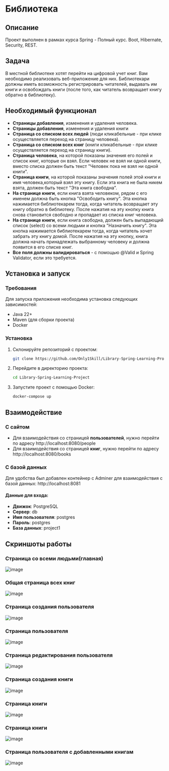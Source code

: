 # Библиотека
 
## Описание
Проект выполнен в рамках курса Spring - Полный курс. Boot, Hibernate, Security, REST.

## Задача
В местной библиотеке хотят перейти на цифровой учет книг. Вам необходимо реализовать веб-приложение для них. Библиотекари должны иметь возможность регистрировать читателей, выдавать им книги и освобождать книги (после того, как читатель возвращает книгу обратно в библиотеку).

## Необходимый функционал
- **Страницы добавления**, изменения и удаления человека.
- **Страницы добавления**, изменения и удаления книги
- **Страница со списком всех людей** (люди кликабельные - при клике осуществляется переход на страницу человека).
- **Страница со списком всех книг** (книги кликабельные - при клике осуществляется переход на страницу книги).
- **Страница человека**, на которой показаны значения его полей и список книг, которые он взял. Если человек не взял ни одной книги, вместо списка должен быть текст "Человек пока не взял ни одной книги".
- **Страница книги**, на которой показаны значения полей этой книги и имя человека,который взял эту книгу. Если эта книга не была никем взята, должен быть текст "Эта книга свободна".
- **На странице книги**, если книга взята человеком, рядом с его именем должна быть кнопка "Освободить книгу". Эта кнопка нажимается библиотекарем тогда, когда читатель возвращает эту книгу обратно в библиотеку. После нажатия на эту кнопку книга снова становится свободно и пропадает из списка книг человека.
- **На странице книги**, если книга свободна, должен быть выпадающий список (select) со всеми людьми и кнопка "Назначить книгу". Эта кнопка нажимается библиотекарем тогда, когда читатель хочет забрать эту книгу домой. После нажатия на эту кнопку, книга должна начать принадлежать выбранному человеку и должна появится в его списке книг.
- **Все поля должны валидироваться** - с помощью @Valid и Spring Validator, если это требуется.
## Установка и запуск
### Требования
Для запуска приложения необходима установка следующих зависимостей:
- Java 22+
- Maven (для сборки проекта)
- Docker 

### Установка
1. Склонируйте репозиторий с проектом:
    ```bash
    git clone https://github.com/Only1Skill/Library-Spring-Learning-Project.git
    ```
2. Перейдите в директорию проекта:
    ```bash
    cd Library-Spring-Learning-Project
    ```
3. Запустите проект с помощью Docker:
   ```bash
   docker-compose up
    ```
## Взаимодействие
### С сайтом
- Для взаимодействия со страницей **пользователей**, нужно перейти по адресу http://localhost:8080/people
- Для взаимодействия со страницей **книг**, нужно перейти по адресу http://localhost:8080/books

### С базой данных
Для удобства был добавлен контейнер с Adminer для взаимодействия с базой данных: http://localhost:8081
#### Данные для входа:
- **Движок**: PostgreSQL
- **Сервер**: db
- **Имя пользователя**: postgres
- **Пароль**: postgres
- **База данных**: project1
## Скриншоты работы
### Страница со всеми людьми(главная)
![image](https://github.com/user-attachments/assets/107a27a5-c53d-4b69-9dfb-2bb21f5c3b4a)

### Общая страница всех книг
![image](https://github.com/user-attachments/assets/375faa04-5d14-49cb-976b-155c163c90dd)


### Страница создания пользователя
![image](https://github.com/user-attachments/assets/cbe4afd6-633e-4857-9d70-a2c2b9d516e6)


### Страница пользователя
![image](https://github.com/user-attachments/assets/06a09992-0ea8-4789-a710-3d67705ee272)

### Страница редактирования пользователя
![image](https://github.com/user-attachments/assets/79e9a7f2-0aba-47df-ab2f-85013a941e82)


### Страница создания книги
![image](https://github.com/user-attachments/assets/7dcd87c6-9d34-4b36-ac50-b738fcda0d43)


### Страница книги
![image](https://github.com/user-attachments/assets/ce1901fc-92cc-4ae9-a6c9-faf3361abc00)


### Страница книги
![image](https://github.com/user-attachments/assets/4443c4ea-33cc-43fc-9dc7-ee78cf982bd7)


### Страница пользователя с добавленными книгам
![image](https://github.com/user-attachments/assets/dd2acd6a-e207-4ab2-947d-f046f9306c41)

